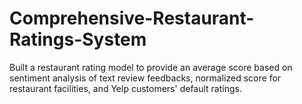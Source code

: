 # Comprehensive-Restaurant-Ratings-System
Built a restaurant rating model to provide an average score based on sentiment analysis of text review feedbacks, normalized score for restaurant facilities, and Yelp customers' default ratings.

